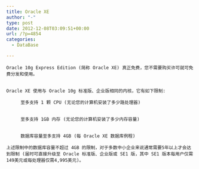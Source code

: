 ```yaml
---
title: Oracle XE
author: "-"
type: post
date: 2012-12-08T03:09:51+00:00
url: /?p=4854
categories:
  - DataBase

---
```




  
    Oracle 10g Express Edition (简称 Oracle XE) 真正免费，您不需要购买许可就可免费分发和使用。
  
  
    Oracle XE 使用与 Oracle 10g 标准版、企业版相同的内核，它有如下限制: 
  
  <ul>
    
      至多支持 1 颗 CPU (无论您的计算机安装了多少路处理器)
    
    
      至多支持 1GB 内存 (无论您的计算机安装了多少内存容量)
    
    
      数据库容量至多支持 4GB (每 Oracle XE 数据库例程)
    
  </ul>
  
    上述限制中的数据库容量不超过 4GB 的限制，对于多数中小企业来说通常需要5年以上才会达到限制 (届时可直接升级至 Oracle 标准版、企业版或 SE1 版，其中 SE1 版本每用户仅需149美元或每处理器仅需4,995美元)。
  
